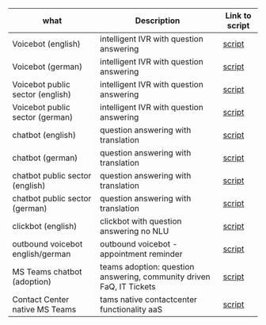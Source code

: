 | what                             | Description                                                                             | Link to script     |
|----------------------------------|-----------------------------------------------------------------------------------------|--------------------|
| Voicebot (english)               | intelligent IVR with question answering                                                 |  [script](https://www.nttdemo.de/script_en/)|
| Voicebot (german)                | intelligent IVR with question answering                                                 |  [script](https://www.nttdemo.de/script_de/)|
| Voicebot public sector (english) | intelligent IVR with question answering                                                 |  [script](https://www.nttdemo.de/script_en/)|
| Voicebot public sector (german)  | intelligent IVR with question answering                                                 |  [script](https://www.nttdemo.de/script_de/)|
| chatbot (english)                | question answering with translation                                                     |  [script](https://www.nttdemo.de/script_en/)|
| chatbot (german)                 | question answering with translation                                                     |  [script](https://www.nttdemo.de/script_de/)|
| chatbot public sector (english)  | question answering with translation                                                     |  [script](https://www.nttdemo.de/script_en/)|
| chatbot public sector (german)   | question answering with translation                                                     |  [script](https://www.nttdemo.de/script_de/)|
| clickbot (english)               | clickbot with question answering no NLU                                                 |  [script](https://www.nttdemo.de/script_en_click/)|
| outbound voicebot english/german | outbound voicebot - appointment reminder                                                |  [script](https://www.nttdemo.de/outbound/)|
| MS Teams chatbot (adoption)      | teams adoption: question answering, community driven FaQ, IT Tickets                    |  [script](https://www.nttdemo.de/script_en_teams/)|
| Contact Center native MS Teams   | tams native contactcenter functionality aaS                                             |  [script](https://www.nttdemo.de/script_de/)|
